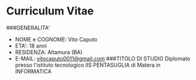 # Curriculum Vitae
###GENERALITA'
- NOME e COGNOME: Vito Caputo
- ETA': 18 anni
- RESIDENZA: Altamura (BA)
- E-MAIL: vitocaputo0011@gmail.com
###TITOLO DI STUDIO
Diplomato presso l'istituto tecnologico IIS PENTASUGLIA di Matera in INFORMATICA
